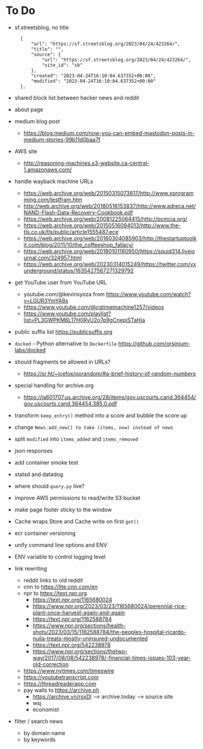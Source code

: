 # To Do

- sf.streetsblog, no title

        {
			"url": "https://sf.streetsblog.org/2023/04/24/423264/",
			"title": "",
			"source": {
				"url": "https://sf.streetsblog.org/2023/04/24/423264/",
				"site_id": "sb"
			},
			"created": "2023-04-24T16:10:04.637352+00:00",
			"modified": "2023-04-24T16:10:04.637352+00:00"
		},

- shared block list between hacker news and reddit
- about page
- medium blog post
  - https://blog.medium.com/now-you-can-embed-mastodon-posts-in-medium-stories-99b11d0baa7f
- AWS site
  - http://reasoning-machines.s3-website.ca-central-1.amazonaws.com/
- handle wayback machine URLs
  - https://web.archive.org/web/20150315073817/http://www.xprogramming.com/testfram.htm
  - http://web.archive.org/web/20180516153837/http://www.adreca.net/NAND-Flash-Data-Recovery-Cookbook.pdf
  - https://web.archive.org/web/20081225064415/http://pcmcia.org/
  - https://web.archive.org/web/20150516094013/http://www.the-tls.co.uk/tls/public/article1555487.ece
  - https://web.archive.org/web/20160304085903/http://thestartuptoolkit.com/blog/2011/10/the_coffeeshop_fallacy/
  - https://web.archive.org/web/20180101160950/https://squid314.livejournal.com/324957.html
  - https://web.archive.org/web/20230314015249/https://twitter.com/vxunderground/status/1635427567271329792
- get YouTube user from YouTube URL
  - youtube.com/@kevinsyoza from https://www.youtube.com/watch?v=LGUR3YmYA8s
        <span itemprop="author" itemscope itemtype="http://schema.org/Person">
            <link itemprop="url" href="http://www.youtube.com/@allones3078">
            <link itemprop="name" content="All Ones">
        </span>
  - https://www.youtube.com/@cgtimemachine1257/videos
  - https://www.youtube.com/playlist?list=PL3GWPKM6L17H0RyU2o7p9gCnepjSTaHia
- public suffix list https://publicsuffix.org
- `docked` - Python alternative to `Dockerfile` https://github.com/orsinium-labs/docked
- should fragments be allowed in URLs?
  - https://sr.ht/~icefox/oorandom/#a-brief-history-of-random-numbers
- special handling for archive.org
  - https://ia601707.us.archive.org/28/items/gov.uscourts.cand.364454/gov.uscourts.cand.364454.385.0.pdf
- transform `keep_entry()` method into a score and bubble the score up
- change `News.add_new() to take (items, now) instead of news`
- split `modified` into `items_added` and `items_removed`
- json responses
- add container smoke test
- statsd and datadog 
- where should `query.py` live?
- improve AWS permissions to read/write S3 bucket
- make page footer sticky to the window
- Cache wraps Store and Cache write on first `get()`
- ecr container versioning
- unify command line options and ENV
- ENV variable to control logging level
- link rewriting
  - reddit links to old reddit
  - cnn to https://lite.cnn.com/en
  - npr to https://text.npr.org
    - https://text.npr.org/1165680024
    - https://www.npr.org/2023/03/23/1165680024/perennial-rice-plant-once-harvest-again-and-again
    - https://text.npr.org/1162588784
    - https://www.npr.org/sections/health-shots/2023/03/15/1162588784/the-peoples-hospital-ricardo-nuila-treats-mostly-uninsured-undocumented
    - https://text.npr.org/542238978
    - https://www.npr.org/sections/thetwo-way/2017/08/08/542238978/-financial-times-issues-103-year-old-correction
  - https://www.nytimes.com/timeswire
  - https://youtubetranscript.com
  - https://threadreaderapp.com
  - pay walls to https://archive.ph
    - https://archive.vn/rsxDl --> archive.today --> source site
    - wsj
    - economist
- filter / search news
  - by domain name
  - by keywords
